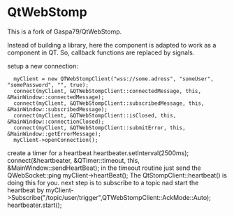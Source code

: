 # QtWebStomp
This is a fork of Gaspa79/QtWebStomp.

Instead of building a library, here the component is adapted to work as a component in QT.
So, callback functions are replaced by signals.

setup a new connection:

      myClient = new QTWebStompClient("wss://some.adress", "someUser", "somePassword", "", true);
      connect(myClient, &QTWebStompClient::connectedMessage, this, &MainWindow::connectedMessage);
      connect(myClient, &QTWebStompClient::subscribedMessage, this, &MainWindow::subscribedMessage);
      connect(myClient, &QTWebStompClient::isClosed, this, &MainWindow::connectionClosed);
      connect(myClient, &QTWebStompClient::submitError, this, &MainWindow::getErrorMessage);
      myClient->openConnection();
create a timer for a heartbeat
      heartbeater.setInterval(2500ms);
      connect(&heartbeater, &QTimer::timeout, this, &MainWindow::sendHeartBeat);
in the timeout routine just send the QWebSocket::ping
      myClient->heartBeat();
The QtStompClient::heartbeat() is doing this for you. 
next step is to subscribe to a topic nad start the heartbeat by
      myClient->Subscribe("/topic/user/trigger",QTWebStompClient::AckMode::Auto);
      heartbeater.start();
    
